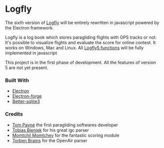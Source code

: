 # Logfly
The sixth version of [Logfly](https://github.com/giloutho/Logfly5) will be entirely rewritten in javascript powered by the Electron framework.

Logfly is a log book which stores paragliding flights with GPS tracks or not. It's possible to visualize flights and evaluate the score for online contest. It works on Windows, Mac and Linux. All [Logfly5 functions](https://github.com/giloutho/Logfly5#readme) will be fully implemented in javascript

This project is in the first phase of development. All the features of version 5 are not yet present.

### Built With
* [Electron](https://www.electronjs.org/)
* [Electron-forge](https://github.com/electron-userland/electron-forge)
* [Better-sqlite3](https://github.com/JoshuaWise/better-sqlite3)

### Credits
- [Tom Payne](https://github.com/twpayne) the first paragliding softwares developer
- [Tobias Bieniek](https://github.com/Turbo87/igc-parser) for his great igc parser
- [Momtchil Momtchev](https://github.com/mmomtchev) for the fantastic scoring module
- [Torben Brams](https://github.com/tbrams/OpenAirJS) for the OpenAir parser 
